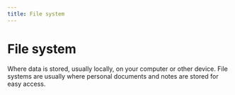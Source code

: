 ```yaml
---
title: File system
---
```

# File system

Where data is stored, usually locally, on your computer or other device. File systems are usually where personal documents and notes are stored for easy access.
